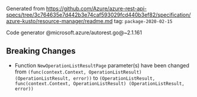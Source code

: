 Generated from https://github.com/Azure/azure-rest-api-specs/tree/3c764635e7d442b3e74caf593029fcd440b3ef82/specification/azure-kusto/resource-manager/readme.md tag: `package-2020-02-15`

Code generator @microsoft.azure/autorest.go@~2.1.161

## Breaking Changes

- Function `NewOperationListResultPage` parameter(s) have been changed from `(func(context.Context, OperationListResult) (OperationListResult, error))` to `(OperationListResult, func(context.Context, OperationListResult) (OperationListResult, error))`
